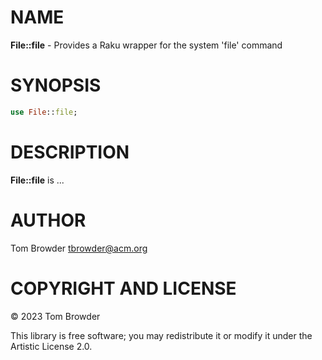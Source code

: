 NAME
====

**File::file** - Provides a Raku wrapper for the system 'file' command

SYNOPSIS
========

```raku
use File::file;
```

DESCRIPTION
===========

**File::file** is ...

AUTHOR
======

Tom Browder <tbrowder@acm.org>

COPYRIGHT AND LICENSE
=====================

© 2023 Tom Browder

This library is free software; you may redistribute it or modify it under the Artistic License 2.0.


